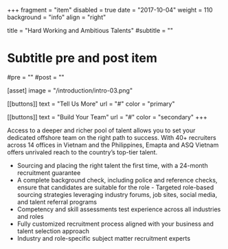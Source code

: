 +++
fragment = "item"
disabled = true
date = "2017-10-04"
weight = 110
background = "info"
align = "right"

title = "Hard Working and Ambitious Talents"
#subtitle = ""

# Subtitle pre and post item
#pre = ""
#post = ""

[asset]
  image = "/introduction/intro-03.png"

[[buttons]]
  text = "Tell Us More"
  url = "#"
  color = "primary"

[[buttons]]
  text = "Build Your Team"
  url = "#"
  color = "secondary"
+++



Access to a deeper and richer pool of talent allows you to set your dedicated offshore team on the right path to success. With 40+ recruiters across 14 offices in Vietnam and the Philippines, Emapta and ASQ Vietnam offers unrivaled reach to the country’s top-tier talent.

- Sourcing and placing the right talent the first time, with a 24-month recruitment guarantee
- A complete background check, including police and reference checks, ensure that candidates are suitable for the role​
​- Targeted role-based sourcing strategies leveraging industry forums, job sites, social media, and talent referral programs​
- Competency and skill assessments test experience across all industries and roles
- Fully customized recruitment process aligned with your business and talent selection approach​
- Industry and role-specific subject matter recruitment experts
